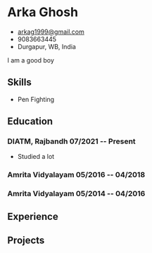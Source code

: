 # Arka Ghosh

- <arkag1999@gmail.com>
- 9083663445
- Durgapur, WB, India

I am a good boy


## Skills
  - Pen Fighting


## Education

### <span>DIATM, Rajbandh</span> <span>07/2021 -- Present</span>

  - Studied a lot

### <span>Amrita Vidyalayam</span> <span>05/2016 -- 04/2018</span>


### <span>Amrita Vidyalayam</span> <span>05/2014 -- 04/2016</span>



## Experience


## Projects

